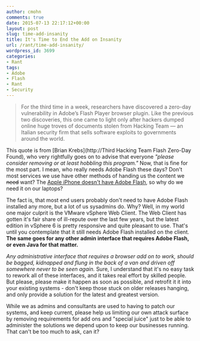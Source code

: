 ```yaml
---
author: cmohn
comments: true
date: 2015-07-13 22:17:12+00:00
layout: post
slug: time-add-insanity
title: It's Time to End the Add on Insanity
url: /rant/time-add-insanity/
wordpress_id: 3699
categories:
- Rant
tags:
- Adobe
- Flash
- Rant
- Security
---
```


<blockquote>For the third time in a week, researchers have discovered a zero-day vulnerability in Adobe’s Flash Player browser plugin. Like the previous two discoveries, this one came to light only after hackers dumped online huge troves of documents stolen from Hacking Team — an Italian security firm that sells software exploits to governments around the world.</blockquote>



This quote is from [Brian Krebs](http://Third Hacking Team Flash Zero-Day Found), who very rightfully goes on to advise that everyone _"please consider removing or at least hobbling this program."_ Now, that is fine for the most part. I mean, who really needs Adobe Flash these days? Don't most services we use have other methods of handing us the content we <del>need</del> want? The [Apple iPhone doesn't have Adobe Flash](https://www.apple.com/hotnews/thoughts-on-flash/), so why do we need it on our laptops?

The fact is, that most end users probably don't need to have Adobe Flash installed any more, but a lot of us sysadmins do. Why? Well, in my world one major culprit is the VMware vSphere Web Client. The Web Client has gotten it's fair share of ill-repute over the last few years, but the latest edition in vSphere 6 is pretty responsive and quite pleasant to use. That's until you contemplate that it still needs Adobe Flash installed on the client. **The same goes for any other admin interface that requires Adobe Flash, or even Java for that matter.**

_Any administrative interface that requires a browser add on to work, should be bagged, kidnapped and flung in the back of a van and driven off somewhere never to be seen again._ Sure, I understand that it's no easy task to rework all of these interfaces, and it takes real effort by skilled people. But please, please make it happen as soon as possible, and retrofit it it into your existing systems - don't keep those stuck on older releases hanging, and only provide a solution for the latest and greatest version.

While we as admins and consultants are used to having to patch our systems, and keep current, please help us limiting our own attack surface by removing requirements for add ons and "special juice" just to be able to administer the solutions we depend upon to keep our businesses running. That can't be too much to ask, can it?
